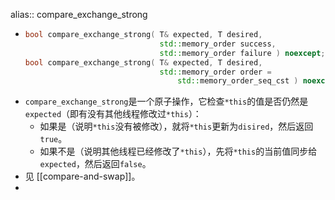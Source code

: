 alias:: compare_exchange_strong

- ``` cpp
  bool compare_exchange_strong( T& expected, T desired,
                                std::memory_order success,
                                std::memory_order failure ) noexcept;
  bool compare_exchange_strong( T& expected, T desired,
                                std::memory_order order =
                                    std::memory_order_seq_cst ) noexcept;
  ```
- `compare_exchange_strong`是一个原子操作，它检查`*this`的值是否仍然是`expected`（即有没有其他线程修改过`*this`）：
	- 如果是（说明`*this`没有被修改），就将`*this`更新为`disired`，然后返回 `true`。
	- 如果不是（说明其他线程已经修改了`*this`），先将`*this`的当前值同步给`expected`，然后返回`false`。
- 见 [[compare-and-swap]]。
-